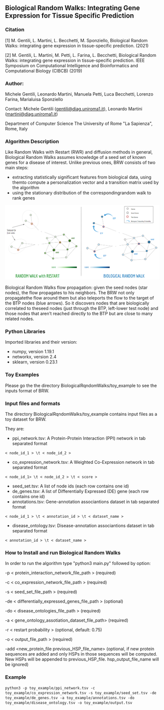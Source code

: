 ## Biological Random Walks: Integrating Gene Expression for Tissue Specific Prediction

### Citation 
[1] M. Gentili, L. Martini, L. Becchetti, M. Sponziello, Biological Random Walks: integrating gene expression in tissue-specific prediction. (2021)

[2] M. Gentili, L. Martini, M. Petti, L. Farina, L. Becchetti, Biological Random Walks: integrating gene expression in tissue-specific prediction. IEEE Symposium on Computational Intelligence and Bioinformatics and Computational Biology (CIBCB) (2019)

### Author: 

Michele Gentili, Leonardo Martini, Manuela Petti, Luca Becchetti, Lorenzo Farina, Marialuisa Sponziello

Contact:
Michele Gentili (gentili@diag.uniroma1.it),  Leonardo Martini (martini@diag.uniroma1.it)

Department of Computer Science
The University of Rome "La Sapienza", Rome, Italy

### Algorithm Description

Like Random Walks with Restart (RWR) and diffusion methods in general, Biological Random Walks assumes knowledge of a seed set of known genes for a disease of interest. Unlike previous ones, BRW consists of two main steps:

- extracting statistically significant features from biological data, using themto compute a personalization vector and a transition matrix used by the algorithm
- using the stationary distribution of the correspondingrandom walk to rank genes


![alt text](https://github.com/LeoM93/BiologicalRandomWalks/blob/master/imgs/BRW_flow.png?raw=true)

Biological Random  Walks flow propagation: given the seed nodes (star nodes), the flow propagates to his neighbors. The BRW not only propagatethe  flow  around  them  but  also  teleports  the  flow  to  the  target  of  the  BTP  nodes  (blue  arrows).  So  it  discovers  nodes  that  are  biologically  correlated  to  theseed nodes (just through the BTP, left-lower test node) and those nodes that aren’t reached directly to the BTP but are close to many related nodes.

### Python Libraries
Imported libraries and their version:

- numpy, version 1.19.1
- networkx, version 2.4
- sklearn, version 0.23.1 

### Toy Examples

Please go the the directory BiologicalRqndomWalks/toy_example to see the inputs format of BRW. 

### Input files and formats

The directory BiologicalRqndomWalks/toy_example contains input files as a toy dataset for BRW.

They are:
 - ppi_network.tsv: A Protein-Protein Interaction (PPI) network in tab separated format 
 ```
 < node_id_1 > \t < node_id_2 > 
 ```
 - co_expression_network.tsv: A Weighted Co-Expression network in tab separated format
 ```
 < node_id_1> \t < node_id_2 > \t < score >
 ```
 - seed_set.tsv: A list of node ids (each row contains one id)
 - de_genes.tsv: A list of Differentially Expressed (DE) gene (each row contains one id)
 - annotations.tsv: Gene-annotation associantions dataset in tab separated format
 ```
 < node_id_1 > \t < annotation_id > \t < dataset_name >
 ```
 - disease_ontology.tsv: Disease-annotation associantions dataset in tab separated format
 ```
 < annotation_id > \t < dataset_name >
 ```

### How to Install and run Biological Random Walks

In order to run the algorithm type "python3 main.py" followed by option:

 -p < protein_interaction_network_file_path > (required)

 -c < co_expression_network_file_path > (required)

 -s < seed_set_file_path > (required) 

 -de < differentially_expressed_genes_file_path > (optional) 

 -do < disease_ontologies_file_path > (required)
 
 -a < gene_ontology_assotiation_dataset_file_path> (required)
 
 -r < restart probability > (optional, default: 0.75)
 
 -o < output_file_path > (required)
 
 -add <new_protein_file previous_HSP_file_name> (optional, if new protein sequences are added and only HSPs in those sequences will be computed. New HSPs will be appended to previous_HSP_file. hsp_output_file_name will be ignored)


### Example

 ```
 python3 -p toy_example/ppi_network.tsv -c toy_example/co_expression_network.tsv -s toy_example/seed_set.tsv -de toy_example/de_genes.tsv -a toy_example/annotations.tsv -do toy_example/disease_ontology.tsv -o toy_example/output.tsv
 ```


